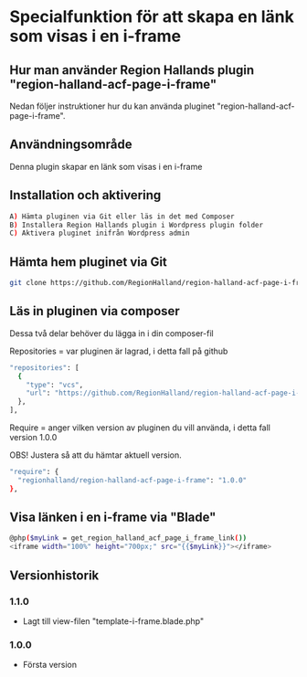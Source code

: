 # Specialfunktion för att skapa en länk som visas i en i-frame

## Hur man använder Region Hallands plugin "region-halland-acf-page-i-frame"

Nedan följer instruktioner hur du kan använda pluginet "region-halland-acf-page-i-frame".


## Användningsområde

Denna plugin skapar en länk som visas i en i-frame


## Installation och aktivering

```sh
A) Hämta pluginen via Git eller läs in det med Composer
B) Installera Region Hallands plugin i Wordpress plugin folder
C) Aktivera pluginet inifrån Wordpress admin
```


## Hämta hem pluginet via Git

```sh
git clone https://github.com/RegionHalland/region-halland-acf-page-i-frame.git
```


## Läs in pluginen via composer

Dessa två delar behöver du lägga in i din composer-fil

Repositories = var pluginen är lagrad, i detta fall på github

```sh
"repositories": [
  {
    "type": "vcs",
    "url": "https://github.com/RegionHalland/region-halland-acf-page-i-frame.git"
  },
],
```
Require = anger vilken version av pluginen du vill använda, i detta fall version 1.0.0

OBS! Justera så att du hämtar aktuell version.

```sh
"require": {
  "regionhalland/region-halland-acf-page-i-frame": "1.0.0"
},
```


## Visa länken i en i-frame via "Blade"

```sh
@php($myLink = get_region_halland_acf_page_i_frame_link())
<iframe width="100%" height="700px;" src="{{$myLink}}"></iframe> 
```


## Versionhistorik

### 1.1.0
- Lagt till view-filen "template-i-frame.blade.php"

### 1.0.0
- Första version
